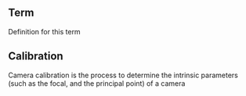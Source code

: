 ## Term

Definition for this term

## Calibration

Camera calibration is the process to determine the intrinsic parameters \(such as the focal, and the principal point\) of a camera

